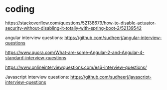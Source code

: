 # coding


https://stackoverflow.com/questions/52138679/how-to-disable-actuator-security-without-disabling-it-totally-with-spring-boot-2/52139542

angular interview questions:
https://github.com/sudheerj/angular-interview-questions

https://www.quora.com/What-are-some-Angular-2-and-Angular-4-standard-interview-questions

https://www.onlineinterviewquestions.com/es6-interview-questions/

Javascript interview questions:
https://github.com/sudheerj/javascript-interview-questions
